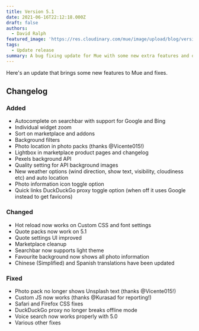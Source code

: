 ```yaml
---
title: Version 5.1
date: 2021-06-16T22:12:18.000Z
draft: false
authors:
  - David Ralph
featured_image: 'https://res.cloudinary.com/mue/image/upload/blog/version-5-1.webp'
tags:
  - Update release
summary: A bug fixing update for Mue with some new extra features and optimisation, further improving your experience.
---
```


Here's an update that brings some new features to Mue and fixes.

## Changelog

### Added

- Autocomplete on searchbar with support for Google and Bing
- Individual widget zoom
- Sort on marketplace and addons
- Background filters
- Photo location in photo packs (thanks @Vicente015!)
- Lightbox in marketplace product pages and changelog
- Pexels background API
- Quality setting for API background images
- New weather options (wind direction, show text, visibility, cloudiness etc) and auto location
- Photo information icon toggle option
- Quick links DuckDuckGo proxy toggle option (when off it uses Google instead to get favicons)

### Changed
- Hot reload now works on Custom CSS and font settings
- Quote packs now work on 5.1
- Quote settings UI improved
- Marketplace cleanup
- Searchbar now supports light theme
- Favourite background now shows all photo information
- Chinese (Simplified) and Spanish translations have been updated

### Fixed

- Photo pack no longer shows Unsplash text (thanks @Vicente015!)
- Custom JS now works (thanks @Kurasad for reporting!)
- Safari and Firefox CSS fixes
- DuckDuckGo proxy no longer breaks offline mode
- Voice search now works properly with 5.0
- Various other fixes
